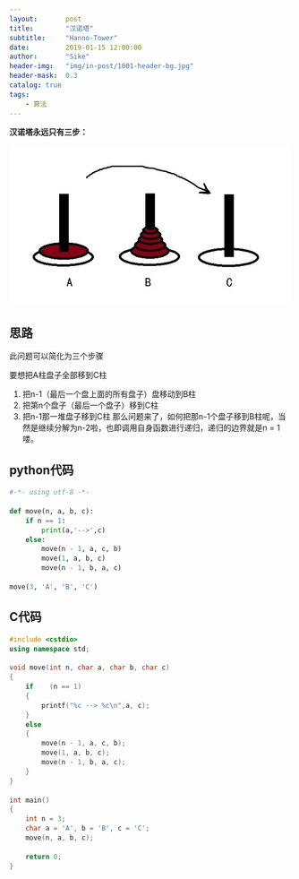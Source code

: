 ```yaml
---
layout:       post
title:        "汉诺塔"
subtitle:     "Hanno-Tower"
date:         2019-01-15 12:00:00
author:       "Sike"
header-img:   "img/in-post/1001-header-bg.jpg"
header-mask:  0.3
catalog: true
tags:
    - 算法
---
```


**汉诺塔永远只有三步：**

![hanno](/img/hanno.jpg)

## 思路
此问题可以简化为三个步骤

要想把A柱盘子全部移到C柱

1. 把n-1（最后一个盘上面的所有盘子）盘移动到B柱
2. 把第n个盘子（最后一个盘子）移到C柱
3. 把n-1那一堆盘子移到C柱 那么问题来了，如何把那n-1个盘子移到B柱呢，当然是继续分解为n-2啦，也即调用自身函数进行递归，递归的边界就是n = 1喽。

## python代码
```python
#-*- using utf-8 -*-

def move(n, a, b, c):
	if n == 1:
		print(a,'-->',c)
	else:
		move(n - 1, a, c, b)
		move(1, a, b, c)
		move(n - 1, b, a, c)

move(3, 'A', 'B', 'C')
```
## C代码
```c++
#include <cstdio>
using namespace std;

void move(int n, char a, char b, char c)
{
	if    (n == 1)
	{
		printf("%c --> %c\n",a, c);
	}
	else
	{
		move(n - 1, a, c, b);
		move(1, a, b, c);
		move(n - 1, b, a, c);
	}
}

int main()
{
	int n = 3;
	char a = 'A', b = 'B', c = 'C';
	move(n, a, b, c);

	return 0;
}

```
